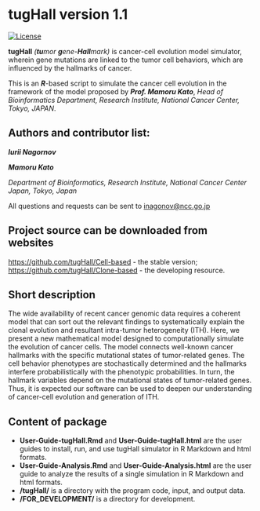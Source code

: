 tugHall version 1.1
====================

[![License](https://img.shields.io/badge/License-GPLv3-orange.svg)](https://github.com/nagornovys/Cancer_cell_evolution/blob/master/LICENSE)


**tugHall** _(**tu**mor **g**ene-**Hall**mark)_ is cancer-cell evolution model simulator, wherein gene mutations are linked to the tumor cell behaviors, which are influenced by the hallmarks of cancer.

This is an _**R**_-based script to simulate the cancer cell evolution in the framework of the model proposed by _**Prof. Mamoru Kato**_,
_Head of Bioinformatics Department, Research Institute, National Cancer Center, Tokyo, JAPAN_.

Authors and contributor list:
---
_**Iurii Nagornov**_

_**Mamoru Kato**_

_Department of Bioinformatics, Research Institute, National Cancer Center Japan, Tokyo, Japan_

All questions and requests can be sent to inagonov@ncc.go.jp

Project source can be downloaded from websites  
--- 
https://github.com/tugHall/Cell-based   - the stable version;
https://github.com/tugHall/Clone-based  -  the developing resource.

Short description
---
The wide availability of recent cancer genomic data requires a coherent model that can sort out the relevant findings to systematically explain the clonal evolution and resultant intra-tumor heterogeneity (ITH). Here, we present a new mathematical model designed to computationally simulate the evolution of cancer cells. The model connects well-known cancer hallmarks with the specific mutational states of tumor-related genes. The cell behavior phenotypes are stochastically determined and the hallmarks interfere probabilistically with the phenotypic probabilities. In turn, the hallmark variables depend on the mutational states of tumor-related genes. Thus, it is expected our software can be used to deepen our understanding of cancer-cell evolution and generation of ITH.

Content of package
---

* **User-Guide-tugHall.Rmd** and **User-Guide-tugHall.html** are the user guides to install, run, and use tugHall simulator in R Markdown and html formats. 
* **User-Guide-Analysis.Rmd** and **User-Guide-Analysis.html** are the user guide to analyze the results of a single simulation in R Markdown and html formats.
* **/tugHall/** is a directory with the program code, input, and output data.
* **/FOR_DEVELOPMENT/** is a directory for development.

